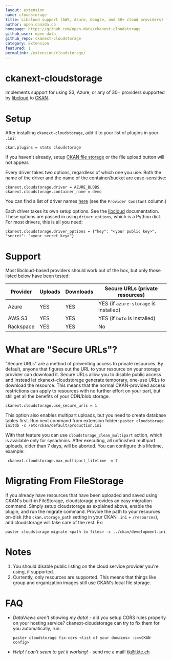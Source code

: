 ```yaml
---
layout: extension
name: cloudstorage
title: Libcloud support (AWS, Azure, Google, and 50+ cloud providers) for CKAN
author: open.canada.ca
homepage: https://github.com/open-data/ckanext-cloudstorage
github_user: open-data
github_repo: ckanext-cloudstorage
category: Extension
featured: 1
permalink: /extension/cloudstorage/
---
```



ckanext-cloudstorage
====================

Implements support for using S3, Azure, or any of 30+ providers supported by
[libcloud](https://libcloud.apache.org/) to [CKAN](http://ckan.org/).

Setup
=====

After installing `ckanext-cloudstorage`, add it to your list of plugins in
your `.ini`:

    ckan.plugins = stats cloudstorage

If you haven't already, setup [CKAN file storage](http://docs.ckan.org/en/latest/maintaining/filestore.html#setup-file-uploads) or the file
upload button will not appear.

Every driver takes two options, regardless of which one you use. Both
the name of the driver and the name of the container/bucket are
case-sensitive:

    ckanext.cloudstorage.driver = AZURE_BLOBS
    ckanext.cloudstorage.container_name = demo

You can find a list of driver names [here](https://libcloud.readthedocs.io/en/latest/storage/supported_providers.html) (see the `Provider Constant` column.)

Each driver takes its own setup options. See the [libcloud](https://libcloud.apache.org/) documentation.
These options are passed in using `driver_options`, which is a Python dict.
For most drivers, this is all you need:

    ckanext.cloudstorage.driver_options = {"key": "<your public key>", "secret": "<your secret key>"}

Support
=======

Most libcloud-based providers should work out of the box, but only those listed
below have been tested:

| Provider  | Uploads | Downloads | Secure URLs (private resources)       |
|-----------|---------|-----------|---------------------------------------|
| Azure     | YES     | YES       | YES (if `azure-storage` is installed) |
| AWS S3    | YES     | YES       | YES (if `boto` is installed)          |
| Rackspace | YES     | YES       | No                                    |

What are "Secure URLs"?
=======================

"Secure URLs" are a method of preventing access to private resources. By
default, anyone that figures out the URL to your resource on your storage
provider can download it. Secure URLs allow you to disable public access and
instead let ckanext-cloudstorage generate temporary, one-use URLs to download
the resource. This means that the normal CKAN-provided access restrictions can
apply to resources with no further effort on your part, but still get all the
benefits of your CDN/blob storage.

    ckanext.cloudstorage.use_secure_urls = 1

This option also enables multipart uploads, but you need to create database tables
first. Run next command from extension folder:
`paster cloudstorage initdb -c /etc/ckan/default/production.ini`

With that feature you can use `cloudstorage_clean_multipart` action, which is available
only for sysadmins. After executing, all unfinished multipart uploads, older than 7 days,
will be aborted. You can configure this lifetime, example:

     ckanext.cloudstorage.max_multipart_lifetime  = 7

Migrating From FileStorage
==========================

If you already have resources that have been uploaded and saved using CKAN's
built-in FileStorage, cloudstorage provides an easy migration command.
Simply setup cloudstorage as explained above, enable the plugin, and run the
migrate command. Provide the path to your resources on-disk (the
`ckan.storage_path` setting in your CKAN `.ini` + `/resources`), and
cloudstorage will take care of the rest. Ex:

    paster cloudstorage migrate <path to files> -c ../ckan/development.ini

Notes
=====

1.  You should disable public listing on the cloud service provider you're
    using, if supported.
2.  Currently, only resources are supported. This means that things like group
    and organization images still use CKAN's local file storage.

FAQ
===

-   *DataViews aren't showing my data!* - did you setup CORS rules properly on
    your hosting service? ckanext-cloudstorage can try to fix them for you automatically,
    run:

        paster cloudstorage fix-cors <list of your domains> -c=<CKAN config>

-   *Help! I can't seem to get it working!* - send me a mail! <tk@tkte.ch>



